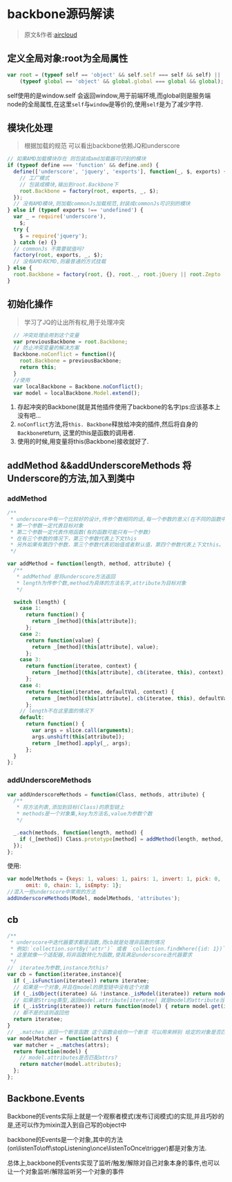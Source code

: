 # backbone源码解读
> 原文&作者:[aircloud](https://github.com/aircloud/backboneAnalyze)

## 定义全局对象:root为全局属性

```js
var root = (typeof self == 'object' && self.self === self && self) ||
    (typeof global == 'object' && global.global === global && global);
```

self使用的是window.self 会返回window,用于前端环境,而global则是服务端node的全局属性,在这里`self`与`window`是等价的,使用`self`是为了减少字符.



## 模块化处理

> 根据加载的规范 可以看出backbone依赖JQ和underscore

```js
// 如果AMD加载模块存在 则包装成amd加载器可识别的模块
if (typeof define === 'function' && define.amd) {
  define(['underscore', 'jquery', 'exports'], function(_, $, exports) {
    // 工厂模式
    // 包装成模块,输出到root.Backbone下
    root.Backbone = factory(root, exports, _, $);
  });
  // 没有AMD模块,则加载commonJs加载规范,封装成commonJs可识别的模块
} else if (typeof exports !== 'undefined') {
  var _ = require('underscore'),
    $;
  try {
    $ = require('jquery');
  } catch (e) {}
  // commonJs 不需要赋值吗?
  factory(root, exports, _, $);
  // 没有AMD和CMD,则最普通的方式挂载
} else {
  root.Backbone = factory(root, {}, root._, root.jQuery || root.Zepto || root.ender || root.$);
}
```



## 初始化操作

> 学习了JQ的让出所有权,用于处理冲突

```js
  // 冲突处理会用到这个变量 
  var previousBackbone = root.Backbone;
  // 防止冲突变量的解决方案
  Backbone.noConflict = function(){
    root.Backbone = previousBackbone;
    return this;
  }
  //使用
  var localBackbone = Backbone.noConflict();   
  var model = localBackbone.Model.extend();
```

1. 存起冲突的Backbone(就是其他插件使用了backbone的名字)ps:应该基本上没有吧...
2. `noConflict`方法,将`this. Backbone`释放给冲突的插件,然后将自身的`Backbone`return, 这里的this是函数的调用者.
3. 使用的时候,用变量将this(Backbone)接收就好了.



## addMethod &&addUnderscoreMethods  将Underscore的方法,加入到类中

### addMethod

```js
/**
 * underscore中有一个比较好的设计,传参个数相同的话,每一个参数的意义(在不同的函数中)都是相同的
 * 第一个参数一定代表目标对象
 * 第二个参数一定代表作用函数(有的函数可能只有一个参数)
 * 在有三个参数的情况下，第三个参数代表上下文this
 * 另外如果有第四个参数，第三个参数代表初始值或者默认值，第四个参数代表上下文this。
 */

var addMethod = function(length, method, attribute) {
  /**
   * addMethod 是将underscore方法返回
   * length为传参个数,method为具体的方法名字,attribute为目标对象
   */

  switch (length) {
    case 1:
      return function() {
        return _[method](this[attribute]);
      };
    case 2:
      return function(value) {
        return _[method](this[attribute], value);
      };
    case 3:
      return function(iteratee, context) {
        return _[method](this[attribute], cb(iteratee, this), context);
      };
    case 4:
      return function(iteratee, defaultVal, context) {
        return _[method](this[attribute], cb(iteratee, this), defaultVal, context);
      };
    // length不在这里面的情况下
    default:
      return function() {
        var args = slice.call(arguments);
        args.unshift(this[attribute]);
        return _[method].apply(_, args);
      };
  }
};
```

### addUnderscoreMethods

```js
var addUnderscoreMethods = function(Class, methods, attribute) {
  /**
   * 将方法列表,添加到目标(Class)的原型链上
   * methods是一个对象集,key为方法名,value为参数个数
   */

  _.each(methods, function(length, method) {
    if (_[method]) Class.prototype[method] = addMethod(length, method, attribute);
  });
};
```

使用:

```js
var modelMethods = {keys: 1, values: 1, pairs: 1, invert: 1, pick: 0,
      omit: 0, chain: 1, isEmpty: 1};
//混入一些underscore中常用的方法
addUnderscoreMethods(Model, modelMethods, 'attributes');
```



##  cb

```js
/**
 * underscore中迭代器要求都是函数,而cb就是处理非函数的情况
 * 例如:`collection.sortBy('attr')` 或者 `collection.findWhere({id: 1})` 这种调用方式.
 * 这里就像一个适配器,将非函数转化为函数,使其满足underscore迭代器要求
 */ 
//  iteratee为参数,instance为this?
var cb = function(iteratee,instance){
  if (_.isFunction(iteratee)) return iteratee;
  // 如果是一个对象,并且在model的原型链中没有这个对象
  if (_.isObject(iteratee) && !instance._isModel(iteratee)) return modelMatcher(iteratee);
  // 如果是String类型,返回model.attribute[iteratee] 就是model的attribute当中的方法?
  if (_.isString(iteratee)) return function(model) { return model.get(iteratee); };
  // 都不是的话则返回他
  return iteratee;
}
// _.matches 返回一个断言函数 这个函数会给你一个断言 可以用来辨别 给定的对象是否匹配attrs指定键/值属性。
var modelMatcher = function(attrs) {
  var matcher = _.matches(attrs);
  return function(model) {
    // model.attributes是否匹配attrs?
    return matcher(model.attributes);
  };
};
```



## Backbone.Events

Backbone的Events实际上就是一个观察者模式(发布订阅模式)的实现,并且巧妙的是,还可以作为mixin混入到自己写的object中



backbone的Events是一个对象,其中的方法(on\listenTo\off\stopListening\once\listenToOnce\trigger)都是对象方法.

总体上,backbone的Events实现了监听/触发/解除对自己对象本身的事件,也可以让一个对象监听/解除监听另一个对象的事件